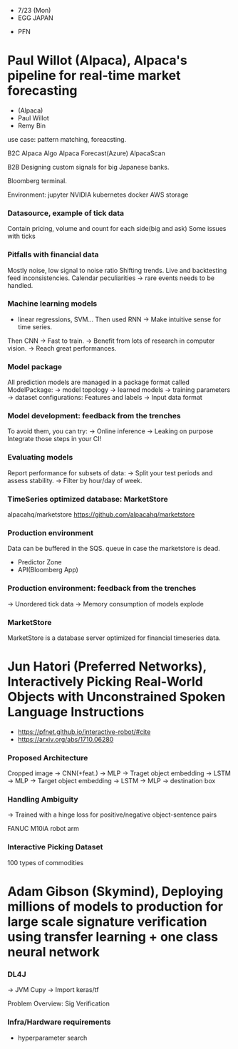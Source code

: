 - 7/23 (Mon)
- EGG JAPAN


* PFN

# Paul Willot (Alpaca), Alpaca's pipeline for real-time market forecasting

- (Alpaca)
- Paul Willot
- Remy Bin

use case:
    pattern matching, foreacsting.

B2C
    Alpaca Algo
    Alpaca Forecast(Azure)
    AlpacaScan

B2B
    Designing custom signals for big Japanese banks.

Bloomberg terminal.

Environment:
    jupyter
    NVIDIA
    kubernetes
    docker
    AWS storage



### Datasource, example of tick data

Contain pricing, volume and count for each side(big and ask)
Some issues with ticks


### Pitfalls with financial data

Mostly noise, low signal to noise ratio
Shifting trends.
Live and backtesting feed inconsistencies.
Calendar peculiarities -> rare events needs to be handled.

### Machine learning models

- linear regressions, SVM...
Then used RNN
-> Make intuitive sense for time series.

Then CNN
-> Fast to train.
-> Benefit from lots of research in computer vision.
-> Reach great performances.

### Model package

All prediction models are managed in a package format called ModelPackage:
-> model topology
-> learned models
-> training parameters
-> dataset configurations: Features and labels
-> Input data format

### Model development: feedback from the trenches

To avoid them, you can try:
-> Online inference
-> Leaking on purpose
Integrate those steps in your CI!

### Evaluating models

Report performance for subsets of data:
    -> Split your test periods and assess stability.
    -> Filter by hour/day of week.

### TimeSeries optimized database: MarketStore

alpacahq/marketstore
https://github.com/alpacahq/marketstore

### Production environment

Data can be buffered in the SQS.
queue in case the marketstore is dead.

- Predictor Zone
- API(Bloomberg App)


### Production environment: feedback from the trenches


-> Unordered tick data
-> Memory consumption of models explode

### MarketStore

MarketStore is a database server optimized for financial timeseries data.


# Jun Hatori (Preferred Networks), Interactively Picking Real-World Objects with Unconstrained Spoken Language Instructions

- https://pfnet.github.io/interactive-robot/#cite
- https://arxiv.org/abs/1710.06280

### Proposed Architecture

Cropped image -> CNN(+feat.) -> MLP -> Traget object
embedding -> LSTM -> MLP -> Target object
embedding -> LSTM -> MLP -> destination box

### Handling Ambiguity

-> Trained with a hinge loss for positive/negative object-sentence pairs

FANUC M10iA robot arm

### Interactive Picking Dataset

100 types of commodities

# Adam Gibson (Skymind), Deploying millions of models to production for large scale signature verification using transfer learning + one class neural network

### DL4J

-> JVM Cupy
-> Import keras/tf

Problem Overview: Sig Verification

### Infra/Hardware requirements

- hyperparameter search












